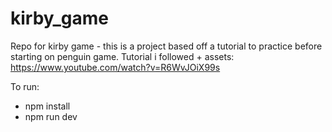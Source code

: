 # kirby_game
Repo for kirby game - this is a project based off a tutorial to practice before starting on penguin game.
Tutorial i followed + assets: https://www.youtube.com/watch?v=R6WvJOiX99s 

To run:
- npm install
- npm run dev